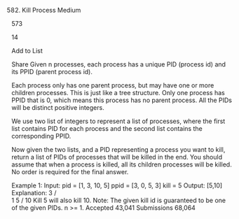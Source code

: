 582. Kill Process
Medium

573

14

Add to List

Share
Given n processes, each process has a unique PID (process id) and its PPID (parent process id).

Each process only has one parent process, but may have one or more children processes. This is just like a tree structure. Only one process has PPID that is 0, which means this process has no parent process. All the PIDs will be distinct positive integers.

We use two list of integers to represent a list of processes, where the first list contains PID for each process and the second list contains the corresponding PPID.

Now given the two lists, and a PID representing a process you want to kill, return a list of PIDs of processes that will be killed in the end. You should assume that when a process is killed, all its children processes will be killed. No order is required for the final answer.

Example 1:
Input:
pid =  [1, 3, 10, 5]
ppid = [3, 0, 5, 3]
kill = 5
Output: [5,10]
Explanation:
           3
         /   \
        1     5
             /
            10
Kill 5 will also kill 10.
Note:
The given kill id is guaranteed to be one of the given PIDs.
n >= 1.
Accepted
43,041
Submissions
68,064
